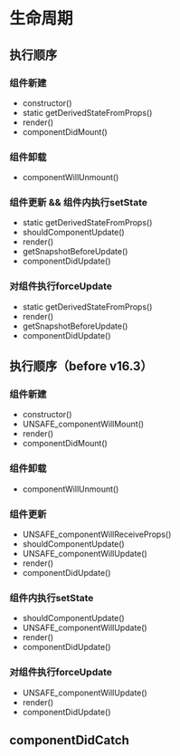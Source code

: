 
# 生命周期

## 执行顺序

### 组件新建

- constructor()
- static getDerivedStateFromProps()
- render()
- componentDidMount()

### 组件卸载

- componentWillUnmount()

### 组件更新 && 组件内执行setState

- static getDerivedStateFromProps()
- shouldComponentUpdate()
- render()
- getSnapshotBeforeUpdate()
- componentDidUpdate()

### 对组件执行forceUpdate

- static getDerivedStateFromProps()
- render()
- getSnapshotBeforeUpdate()
- componentDidUpdate()

## 执行顺序（before v16.3）

### 组件新建

- constructor()
- UNSAFE_componentWillMount()
- render()
- componentDidMount()

### 组件卸载

- componentWillUnmount()

### 组件更新

- UNSAFE_componentWillReceiveProps()
- shouldComponentUpdate()
- UNSAFE_componentWillUpdate()
- render()
- componentDidUpdate()

### 组件内执行setState

- shouldComponentUpdate()
- UNSAFE_componentWillUpdate()
- render()
- componentDidUpdate()

### 对组件执行forceUpdate

- UNSAFE_componentWillUpdate()
- render()
- componentDidUpdate()

## componentDidCatch